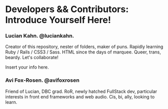 <h1>Developers && Contributors: Introduce Yourself Here!</h1>

<h3>Lucian Kahn. @luciankahn.</h3>
<p>
Creator of this repository, nester of folders, maker of puns. Rapidly learning Ruby / Rails / CSS3 / Sass. HTML since the days of marquee. Queer, trans, beardy. Let's collaborate! 
</p>

<p>
Insert your info here.
</p>

### Avi Fox-Rosen. @avifoxrosen

Friend of Lucian, DBC grad. RoR, newly hatched FullStack dev, particular interests in front end frameworks and web audio. Cis, bi, ally, looking to learn. 
